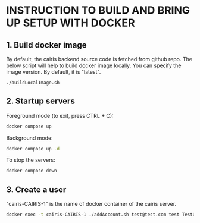 # INSTRUCTION TO BUILD AND BRING UP SETUP WITH DOCKER

## 1. Build docker image

By default, the cairis backend source code is fetched from github repo. The below script will help to build docker image locally.
You can specify the image version. By default, it is "latest".

```sh
./buildLocalImage.sh
```

## 2. Startup servers

Foreground mode (to exit, press CTRL + C):

```sh
docker compose up
```

Background mode:

```sh
docker compose up -d
```

To stop the servers:

```sh
docker compose down
```

## 3. Create a user

"cairis-CAIRIS-1" is the name of docker container of the cairis server.

```sh
docker exec -t cairis-CAIRIS-1 ./addAccount.sh test@test.com test TestUser
```
